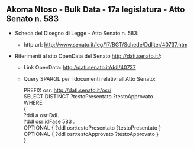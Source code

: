 ## Akoma Ntoso - Bulk Data - 17a legislatura - Atto Senato n. 583 ##

* Scheda del Disegno di Legge - Atto Senato n. 583:
	* http url: http://www.senato.it/leg/17/BGT/Schede/Ddliter/40737.htm

* Riferimenti al sito OpenData del Senato http://dati.senato.it/:
	* Link OpenData: http://dati.senato.it/ddl/40737
	* Query SPARQL per i documenti relativi all'Atto Senato:

        PREFIX osr: <http://dati.senato.it/osr/>  
		SELECT DISTINCT ?testoPresentato ?testoApprovato  
		WHERE  
		{  
		    ?ddl a osr:Ddl.  
		    ?ddl osr:idFase 583 .  
		    OPTIONAL { ?ddl osr:testoPresentato ?testoPresentato }  
		    OPTIONAL { ?ddl osr:testoApprovato ?testoApprovato }  
		}
		
